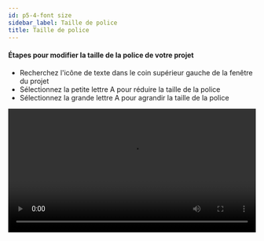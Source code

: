 ```yaml
---
id: p5-4-font size
sidebar_label: Taille de police
title: Taille de police
---
```

#### Étapes pour modifier la taille de la police de votre projet

- Recherchez l'icône de texte dans le coin supérieur gauche de la fenêtre du projet
- Sélectionnez la petite lettre A pour réduire la taille de la police
- Sélectionnez la grande lettre A pour agrandir la taille de la police

<video controls src="/0.5.5/en_fontsize.mov" width="100%" type="video/mov"></video>
